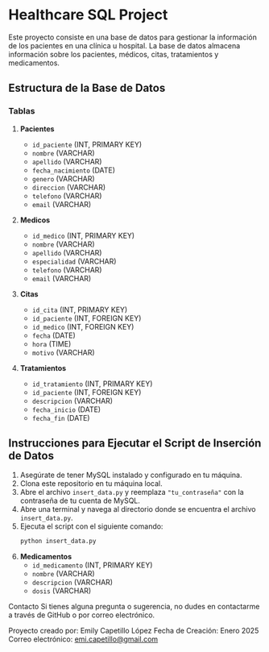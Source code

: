 # Healthcare SQL Project

Este proyecto consiste en una base de datos para gestionar la información de los pacientes en una clínica u hospital. La base de datos almacena información sobre los pacientes, médicos, citas, tratamientos y medicamentos.

## Estructura de la Base de Datos

### Tablas

1. **Pacientes**
   - `id_paciente` (INT, PRIMARY KEY)
   - `nombre` (VARCHAR)
   - `apellido` (VARCHAR)
   - `fecha_nacimiento` (DATE)
   - `genero` (VARCHAR)
   - `direccion` (VARCHAR)
   - `telefono` (VARCHAR)
   - `email` (VARCHAR)

2. **Medicos**
   - `id_medico` (INT, PRIMARY KEY)
   - `nombre` (VARCHAR)
   - `apellido` (VARCHAR)
   - `especialidad` (VARCHAR)
   - `telefono` (VARCHAR)
   - `email` (VARCHAR)

3. **Citas**
   - `id_cita` (INT, PRIMARY KEY)
   - `id_paciente` (INT, FOREIGN KEY)
   - `id_medico` (INT, FOREIGN KEY)
   - `fecha` (DATE)
   - `hora` (TIME)
   - `motivo` (VARCHAR)

4. **Tratamientos**
   - `id_tratamiento` (INT, PRIMARY KEY)
   - `id_paciente` (INT, FOREIGN KEY)
   - `descripcion` (VARCHAR)
   - `fecha_inicio` (DATE)
   - `fecha_fin` (DATE)
  
## Instrucciones para Ejecutar el Script de Inserción de Datos

1. Asegúrate de tener MySQL instalado y configurado en tu máquina.
2. Clona este repositorio en tu máquina local.
3. Abre el archivo `insert_data.py` y reemplaza `"tu_contraseña"` con la contraseña de tu cuenta de MySQL.
4. Abre una terminal y navega al directorio donde se encuentra el archivo `insert_data.py`.
5. Ejecuta el script con el siguiente comando:
   ```sh
   python insert_data.py

5. **Medicamentos**
   - `id_medicamento` (INT, PRIMARY KEY)
   - `nombre` (VARCHAR)
   - `descripcion` (VARCHAR)
   - `dosis` (VARCHAR)
  
Contacto
Si tienes alguna pregunta o sugerencia, no dudes en contactarme a través de GitHub o por correo electrónico.

Proyecto creado por: Emily Capetillo López
Fecha de Creación: Enero 2025
Correo electrónico: emi.capetillo@gmail.com
